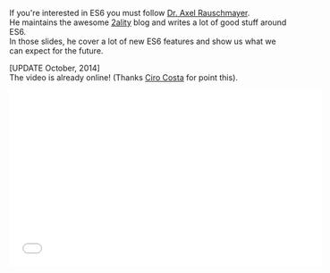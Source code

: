 <!--
layout: post
title: What's next for JavaScript
date: 2014-08-29T03:04:03.666Z
comments: true
published: true
keywords: talks
description: A talk by Dr. Axel Rauschmayer about what's next for JavaScript
categories: talks, videos
authorName: Jaydson Gomes
authorLink: http://twitter.com/jaydson
authorDescription: Web Carpenter - BrazilJS - http://nasc.io
authorPicture: https://s.gravatar.com/avatar/572696200604e59baa59ee90d61f7d02?s=80
-->
If you're interested in ES6 you must follow [Dr. Axel Rauschmayer](https://twitter.com/rauschma).<!--more-->  
He maintains the awesome [2ality](http://www.2ality.com/) blog and writes a lot of good stuff around ES6.  
In those slides, he cover a lot of new ES6 features and show us what we can expect for the future.  
<script async class="speakerdeck-embed" data-id="4126347010d6013231af66d414c0f9a8" data-ratio="1.33333333333333" src="//speakerdeck.com/assets/embed.js"></script>  

[UPDATE October, 2014]  
The video is already online! (Thanks [Ciro Costa](https://github.com/cirocosta) for point this).  
<iframe width="560" height="315" src="//www.youtube.com/embed/G21rdWfa_as" frameborder="0" allowfullscreen></iframe>
